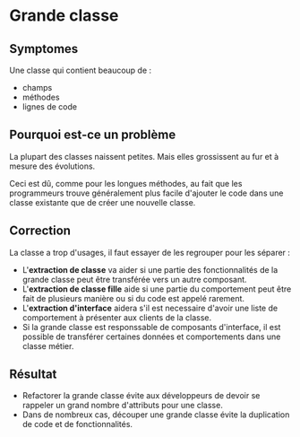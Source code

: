 # Grande classe

## Symptomes

Une classe qui contient beaucoup de : 
- champs
- méthodes
- lignes de code

## Pourquoi est-ce un problème

La plupart des classes naissent petites. Mais elles grossissent au fur et à mesure des évolutions.

Ceci est dû, comme pour les longues méthodes, au fait que les programmeurs trouve généralement plus facile d'ajouter le code dans une classe existante que de créer une nouvelle classe.

## Correction

La classe a trop d'usages, il faut essayer de les regrouper pour les séparer :
- L'__extraction de classe__ va aider si une partie des fonctionnalités de la grande classe peut être transférée vers un autre composant.
- L'__extraction de classe fille__ aide si une partie du comportement peut être fait de plusieurs manière ou si du code est appelé rarement.
- L'__extraction d'interface__ aidera s'il est necessaire d'avoir une liste de comportement à présenter aux clients de la classe.
- Si la grande classe est responssable de composants d'interface, il est possible de transférer certaines données et comportements dans une classe métier. 

## Résultat

- Refactorer la grande classe évite aux développeurs de devoir se rappeler un grand nombre d'attributs pour une classe.
- Dans de nombreux cas, découper une grande classe évite la duplication de code et de fonctionnalités.
